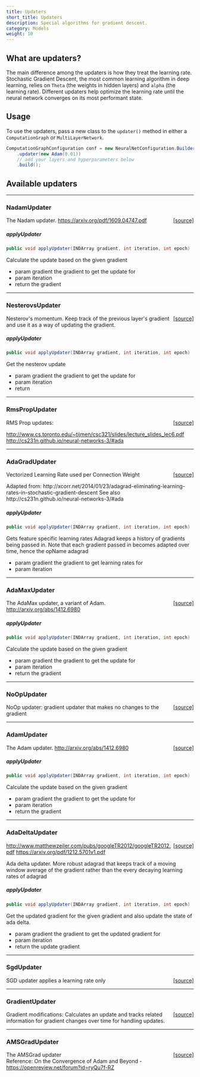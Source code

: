 ```yaml
---
title: Updaters
short_title: Updaters
description: Special algorithms for gradient descent.
category: Models
weight: 10
---
```


## What are updaters?

The main difference among the updaters is how they treat the learning rate. Stochastic Gradient Descent, the most common learning algorithm in deep learning, relies on `Theta` (the weights in hidden layers) and `alpha` (the learning rate). Different updaters help optimize the learning rate until the neural network converges on its most performant state.

## Usage

To use the updaters, pass a new class to the `updater()` method in either a `ComputationGraph` or `MultiLayerNetwork`.

```java
ComputationGraphConfiguration conf = new NeuralNetConfiguration.Builder()
    .updater(new Adam(0.01))
    // add your layers and hyperparameters below
    .build();
```

## Available updaters


---

### NadamUpdater
<span style="float:right;"> [[source]](https://github.com/eclipse/deeplearning4j/tree/master/nd4j/nd4j-backends/nd4j-api-parent/nd4j-api/src/main/java/org/nd4j/linalg/learning//NadamUpdater.java) </span>

The Nadam updater.
https://arxiv.org/pdf/1609.04747.pdf


##### applyUpdater 
```java
public void applyUpdater(INDArray gradient, int iteration, int epoch) 
```


Calculate the update based on the given gradient

- param gradient  the gradient to get the update for
- param iteration
- return the gradient





---

### NesterovsUpdater
<span style="float:right;"> [[source]](https://github.com/eclipse/deeplearning4j/tree/master/nd4j/nd4j-backends/nd4j-api-parent/nd4j-api/src/main/java/org/nd4j/linalg/learning//NesterovsUpdater.java) </span>

Nesterov's momentum.
Keep track of the previous layer's gradient
and use it as a way of updating the gradient.


##### applyUpdater 
```java
public void applyUpdater(INDArray gradient, int iteration, int epoch) 
```


Get the nesterov update

- param gradient  the gradient to get the update for
- param iteration
- return





---

### RmsPropUpdater
<span style="float:right;"> [[source]](https://github.com/eclipse/deeplearning4j/tree/master/nd4j/nd4j-backends/nd4j-api-parent/nd4j-api/src/main/java/org/nd4j/linalg/learning//RmsPropUpdater.java) </span>

RMS Prop updates:

http://www.cs.toronto.edu/~tijmen/csc321/slides/lecture_slides_lec6.pdf
http://cs231n.github.io/neural-networks-3/#ada





---

### AdaGradUpdater
<span style="float:right;"> [[source]](https://github.com/eclipse/deeplearning4j/tree/master/nd4j/nd4j-backends/nd4j-api-parent/nd4j-api/src/main/java/org/nd4j/linalg/learning//AdaGradUpdater.java) </span>

Vectorized Learning Rate used per Connection Weight
<p/>
Adapted from: http://xcorr.net/2014/01/23/adagrad-eliminating-learning-rates-in-stochastic-gradient-descent
See also http://cs231n.github.io/neural-networks-3/#ada


##### applyUpdater 
```java
public void applyUpdater(INDArray gradient, int iteration, int epoch) 
```


Gets feature specific learning rates
Adagrad keeps a history of gradients being passed in.
Note that each gradient passed in becomes adapted over time, hence the opName adagrad

- param gradient  the gradient to get learning rates for
- param iteration





---

### AdaMaxUpdater
<span style="float:right;"> [[source]](https://github.com/eclipse/deeplearning4j/tree/master/nd4j/nd4j-backends/nd4j-api-parent/nd4j-api/src/main/java/org/nd4j/linalg/learning//AdaMaxUpdater.java) </span>

The AdaMax updater, a variant of Adam.
http://arxiv.org/abs/1412.6980


##### applyUpdater 
```java
public void applyUpdater(INDArray gradient, int iteration, int epoch) 
```


Calculate the update based on the given gradient

- param gradient  the gradient to get the update for
- param iteration
- return the gradient





---

### NoOpUpdater
<span style="float:right;"> [[source]](https://github.com/eclipse/deeplearning4j/tree/master/nd4j/nd4j-backends/nd4j-api-parent/nd4j-api/src/main/java/org/nd4j/linalg/learning//NoOpUpdater.java) </span>

NoOp updater: gradient updater that makes no changes to the gradient





---

### AdamUpdater
<span style="float:right;"> [[source]](https://github.com/eclipse/deeplearning4j/tree/master/nd4j/nd4j-backends/nd4j-api-parent/nd4j-api/src/main/java/org/nd4j/linalg/learning//AdamUpdater.java) </span>

The Adam updater.
http://arxiv.org/abs/1412.6980


##### applyUpdater 
```java
public void applyUpdater(INDArray gradient, int iteration, int epoch) 
```


Calculate the update based on the given gradient

- param gradient  the gradient to get the update for
- param iteration
- return the gradient





---

### AdaDeltaUpdater
<span style="float:right;"> [[source]](https://github.com/eclipse/deeplearning4j/tree/master/nd4j/nd4j-backends/nd4j-api-parent/nd4j-api/src/main/java/org/nd4j/linalg/learning//AdaDeltaUpdater.java) </span>

http://www.matthewzeiler.com/pubs/googleTR2012/googleTR2012.pdf
https://arxiv.org/pdf/1212.5701v1.pdf

Ada delta updater. More robust adagrad that keeps track of a moving window
average of the gradient rather than the every decaying learning rates of adagrad


##### applyUpdater 
```java
public void applyUpdater(INDArray gradient, int iteration, int epoch) 
```


Get the updated gradient for the given gradient
and also update the state of ada delta.

- param gradient  the gradient to get the
updated gradient for
- param iteration
- return the update gradient





---

### SgdUpdater
<span style="float:right;"> [[source]](https://github.com/eclipse/deeplearning4j/tree/master/nd4j/nd4j-backends/nd4j-api-parent/nd4j-api/src/main/java/org/nd4j/linalg/learning//SgdUpdater.java) </span>

SGD updater applies a learning rate only




---

### GradientUpdater
<span style="float:right;"> [[source]](https://github.com/eclipse/deeplearning4j/tree/master/nd4j/nd4j-backends/nd4j-api-parent/nd4j-api/src/main/java/org/nd4j/linalg/learning//GradientUpdater.java) </span>

Gradient modifications: Calculates an update and tracks related information for gradient changes over time
for handling updates.





---

### AMSGradUpdater
<span style="float:right;"> [[source]](https://github.com/eclipse/deeplearning4j/tree/master/nd4j/nd4j-backends/nd4j-api-parent/nd4j-api/src/main/java/org/nd4j/linalg/learning//AMSGradUpdater.java) </span>

The AMSGrad updater<br>
Reference: On the Convergence of Adam and Beyond - https://openreview.net/forum?id=ryQu7f-RZ

